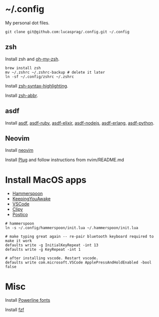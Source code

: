 # ~/.config

My personal dot files.

```
git clone git@github.com:lucasprag/.config.git ~/.config
```

## zsh

Install zsh and [oh-my-zsh](https://ohmyz.sh/).

```
brew install zsh
mv ~/.zshrc ~/.zshrc-backup # delete it later
ln -sf ~/.config/zshrc ~/.zshrc
```

Install [zsh-syntax-highlighting](https://github.com/zsh-users/zsh-syntax-highlighting).

Install [zsh-abbr](https://github.com/olets/zsh-abbr).

## asdf
Install [asdf](https://github.com/asdf-vm/asdf), [asdf-ruby](https://github.com/asdf-vm/asdf-ruby), [asdf-elixir](https://github.com/asdf-vm/asdf-elixir), [asdf-nodejs](https://github.com/asdf-vm/asdf-nodejs), [asdf-erlang](https://github.com/asdf-vm/asdf-erlang), [asdf-python](https://github.com/asdf-community/asdf-python).

## Neovim

Install [neovim](https://neovim.io)

Install [Plug](https://github.com/junegunn/vim-plug?tab=readme-ov-file#neovim) and follow instructions from nvim/README.md

# Install MacOS apps
- [Hammerspoon](https://www.hammerspoon.org/)
- [KeepingYouAwake](https://keepingyouawake.app/)
- [VSCode](https://code.visualstudio.com/)
- [Clipy](https://github.com/Clipy/Clipy)
- [Postico](https://eggerapps.at/postico/v1.php)


```
# hammerspoon
ln -s ~/.config/hammerspoon/init.lua ~/.hammerspoon/init.lua

# make typing great again -- re-pair bluetooth keyboard required to make it work
defaults write -g InitialKeyRepeat -int 13
defaults write -g KeyRepeat -int 1

# after installing vscode. Restart vscode.
defaults write com.microsoft.VSCode ApplePressAndHoldEnabled -bool false
```

# Misc

Install [Powerline fonts](https://github.com/powerline/fonts)

Install [fzf](https://github.com/junegunn/fzf?tab=readme-ov-file#using-homebrew)
